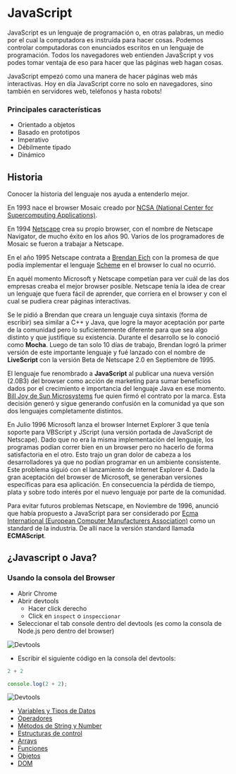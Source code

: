 # JavaScript

JavaScript es un lenguaje de programación o, en otras palabras, un medio por el cual la computadora es instruída para hacer cosas. Podemos controlar computadoras con enunciados escritos en un lenguaje de programación. Todos los navegadores web entienden JavaScript y vos podes tomar ventaja de eso para hacer que las páginas web hagan cosas.

JavaScript empezó como una manera de hacer páginas web más interactivas. Hoy en día JavaScript corre no solo en navegadores, sino también en servidores web, teléfonos y hasta robots!

### Principales características

* Orientado a objetos
* Basado en prototipos
* Imperativo
* Débilmente tipado
* Dinámico


## Historia

Conocer la historia del lenguaje nos ayuda a entenderlo mejor.

En 1993 nace el browser Mosaic creado por [NCSA (National Center for Supercomputing Applications)](http://www.ncsa.illinois.edu).

En 1994 [Netscape](http://isp.netscape.com) crea su propio browser, con el nombre de Netscape Navigator, de mucho éxito en los años 90. Varios de los programadores de Mosaic se fueron a trabajar a Netscape.

En el año 1995 Netscape contrata a [Brendan Eich](https://brendaneich.com) con la promesa de que podía implementar el lenguaje [Scheme](https://es.wikipedia.org/wiki/Scheme) en el browser lo cual no ocurrió.

En aquél momento Microsoft y Netscape competían para ver cuál de las dos empresas creaba el mejor browser posible. Netscape tenía la idea de crear un lenguaje que fuera fácil de aprender, que corriera en el browser y con el cual se pudiera crear páginas interactivas.

Se le pidió a Brendan que creara un lenguaje cuya sintaxis (forma de escribir) sea similar a C++ y Java, que logre la mayor aceptación por parte de la comunidad pero lo suficientemente diferente para que sea algo distinto y que justifique su existencia. Durante el desarrollo se lo conoció como **Mocha**. Luego de tan solo 10 días de trabajo, Brendan logró la primer versión de este importante lenguaje y fué lanzado con el nombre de **LiveScript** con la versión Beta de Netscape 2.0 en Septiembre de 1995.

El lenguaje fue renombrado a **JavaScript** al publicar una nueva versión (2.0B3) del browser como acción de marketing para sumar beneficios dados por el crecimiento e importancia del lenguaje Java en ese momento. [Bill Joy de Sun Microsystems](https://es.wikipedia.org/wiki/Bill_Joy) fue quien firmó el contrato por la marca. Esta decisión generó y sigue generando confusión en la comunidad ya que son dos lenguajes completamente distintos.

En Julio 1996 Microsoft lanza el browser Internet Explorer 3 que tenía soporte para VBScript y JScript (una versión portada de JavaScript de Netscape). Dado que no era la misma implementación del lenguaje, los programas podían correr bien en un browser pero no hacerlo de forma satisfactoria en el otro. Esto trajo un gran dolor de cabeza a los desarrolladores ya que no podían programar en un ambiente consistente. Este problema siguió con el lanzamiento de Internet Explorer 4. Dado la gran aceptación del browser de Microsoft, se generaban versiones específicas para esa aplicación. En consecuencia la pérdida de tiempo, plata y sobre todo interés por el nuevo lenguaje por parte de la comunidad.

Para evitar futuros problemas Netscape, en Noviembre de 1996, anunció que había propuesto a JavaScript para ser considerado por [Ecma International (European Computer Manufacturers Association)](http://www.ecma-international.org) como un standard de la industria. De allí nace la versión standard llamada **ECMAScript**.


## ¿Javascript o Java?

### Usando la consola del Browser
* Abrir Chrome
* Abrir devtools
  * Hacer click derecho
  * Click en `inspect` o `inspeccionar`
* Seleccionar el tab console dentro del devtools (es como la consola de Node.js pero dentro del browser)

![Devtools](https://file-voxvsrojwm.now.sh/)

* Escribir el siguiente código en la consola del devtools:

```javascript
2 + 2
```

```js
console.log(2 + 2);
```

![Devtools](https://file-gsemsvapwi.now.sh/)

* [Variables y Tipos de Datos](./variables/README.md)
* [Operadores](./operadores/README.md)
* [Métodos de String y Number](./stringsNumbers/README.md)
* [Estructuras de control](./estructurasControl/README.md)
* [Arrays](./arrays/README.md)
* [Funciones](./funciones/README.md)
* [Objetos](./objetos/README.md)
* [DOM](./dom/README.md)

